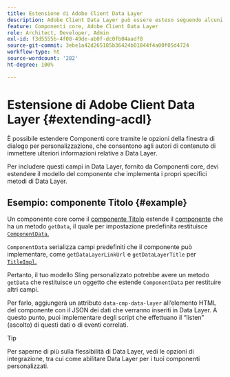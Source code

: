 ```yaml
---
title: Estensione di Adobe Client Data Layer
description: Adobe Client Data Layer può essere esteso seguendo alcuni modelli di base
feature: Componenti core, Adobe Client Data Layer
role: Architect, Developer, Admin
exl-id: f3d5555b-4f08-49de-ab0f-dc0fb04aadf8
source-git-commit: 3ebe1a42d265185b36424b01844f4a00f05d4724
workflow-type: ht
source-wordcount: '282'
ht-degree: 100%

---
```


# Estensione di Adobe Client Data Layer {#extending-acdl}

È possibile estendere Componenti core tramite le opzioni della finestra di dialogo per personalizzazione, che consentono agli autori di contenuto di immettere ulteriori informazioni relative a Data Layer.

Per includere questi campi in Data Layer, fornito da Componenti core, devi estendere il modello del componente che implementa i propri specifici metodi di Data Layer.

## Esempio: componente Titolo {#example}

Un componente core come il [componente Titolo](https://github.com/adobe/aem-core-wcm-components/blob/master/bundles/core/src/main/java/com/adobe/cq/wcm/core/components/models/Title.java) estende il [componente](https://github.com/adobe/aem-core-wcm-components/blob/master/bundles/core/src/main/java/com/adobe/cq/wcm/core/components/models/Title.java) che ha un metodo `getData`, il quale per impostazione predefinita restituisce [`ComponentData`.](https://github.com/adobe/aem-core-wcm-components/blob/master/bundles/core/src/main/java/com/adobe/cq/wcm/core/components/models/datalayer/ComponentData.java)

`ComponentData` serializza campi predefiniti che il componente può implementare, come `getDataLayerLinkUrl` e `getDataLayerTitle` per [`TitleImpl`.](https://github.com/adobe/aem-core-wcm-components/blob/master/bundles/core/src/main/java/com/adobe/cq/wcm/core/components/internal/models/v1/TitleImpl.java)

Pertanto, il tuo modello Sling personalizzato potrebbe avere un metodo `getData` che restituisce un oggetto che estende `ComponentData` per restituire altri campi.

Per farlo, aggiungerà un attributo `data-cmp-data-layer` all’elemento HTML del componente con il JSON dei dati che verranno inseriti in Data Layer. A questo punto, puoi implementare degli script che effettuano il “listen” (ascolto) di questi dati o di eventi correlati.

>[!TIP]
>
>Per saperne di più sulla flessibilità di Data Layer, vedi le opzioni di integrazione, tra cui come abilitare Data Layer per i tuoi componenti personalizzati.
